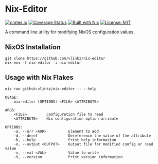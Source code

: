 Nix-Editor
===
[![crates.io][crates badge]][crate]
[![Coverage Status][coveralls badge]][coveralls]
[![Built with Nix][builtwithnix badge]][builtwithnix]
[![License: MIT][MIT badge]][MIT]

A command line utility for modifying NixOS configuration values.

## NixOS Installation

```
git clone https://github.com/vlinkz/nix-editor
nix-env -f nix-editor -i nix-editor
```

## Usage with Nix Flakes
```
nix run github:vlinkz/nix-editor -- --help
```

```
USAGE:
    nix-editor [OPTIONS] <FILE> <ATTRIBUTE>

ARGS:
    <FILE>         Configuration file to read
    <ATTRIBUTE>    Nix configuration option arribute

OPTIONS:
    -a, --arr <ARR>          Element to add
    -d, --deref              Dereference the value of the attribute
    -h, --help               Print help information
    -o, --output <OUTPUT>    Output file for modified config or read value
    -v, --val <VAL>          Value to write
    -V, --version            Print version information
```
[coveralls badge]: https://img.shields.io/coveralls/github/vlinkz/nix-editor?style=flat-square
[coveralls]: https://coveralls.io/github/vlinkz/nix-editor
[crates badge]: https://img.shields.io/crates/v/nix-editor.svg?style=flat-square
[crate]: https://crates.io/crates/nix-editor
[builtwithnix badge]: https://img.shields.io/badge/Built%20With-Nix-41439A?style=flat-square&logo=nixos&logoColor=white
[builtwithnix]: https://builtwithnix.org/
[MIT badge]: https://img.shields.io/badge/License-MIT-blue.svg?style=flat-square
[MIT]: https://opensource.org/licenses/MIT